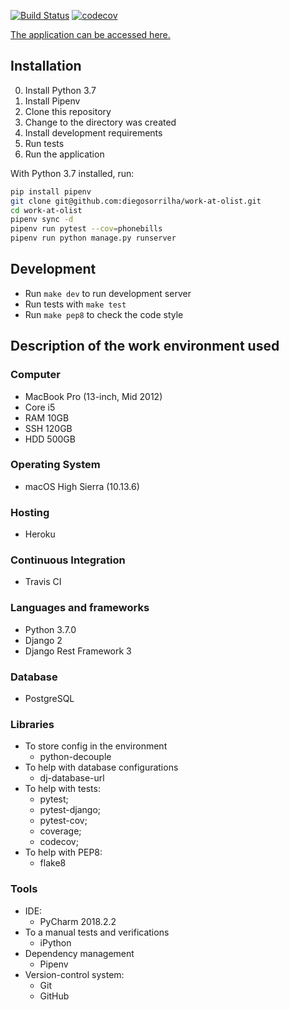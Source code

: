 [![Build Status](https://travis-ci.org/diegosorrilha/work-at-olist.svg?branch=master)](https://travis-ci.org/diegosorrilha/work-at-olist)
[![codecov](https://codecov.io/gh/diegosorrilha/work-at-olist/branch/master/graph/badge.svg)](https://codecov.io/gh/diegosorrilha/work-at-olist)

[The application can be accessed here.
](https://olist-diego.herokuapp.com/)

## Installation
0. Install Python 3.7
1. Install Pipenv
2. Clone this repository
3. Change to the directory was created
4. Install development requirements
5. Run tests
6. Run the application

With Python 3.7 installed, run:
```bash
pip install pipenv
git clone git@github.com:diegosorrilha/work-at-olist.git
cd work-at-olist
pipenv sync -d
pipenv run pytest --cov=phonebills
pipenv run python manage.py runserver
```

## Development
- Run `make dev` to run development server
- Run tests with `make test`
- Run `make pep8` to check the code style


## Description of the work environment used

### Computer
* MacBook Pro (13-inch, Mid 2012)
* Core i5
* RAM 10GB
* SSH 120GB
* HDD 500GB

### Operating System
* macOS High Sierra (10.13.6)

### Hosting
* Heroku

### Continuous Integration
* Travis CI

### Languages and frameworks
* Python 3.7.0
* Django 2
* Django Rest Framework 3

### Database
* PostgreSQL

### Libraries
* To store config in the environment
    - python-decouple
* To help with database configurations 
    - dj-database-url
* To help with tests:
    - pytest;
    - pytest-django; 
    - pytest-cov;
    - coverage;
    - codecov;
* To help with PEP8: 
    - flake8

### Tools
* IDE:
    - PyCharm 2018.2.2
* To a manual tests and verifications
    - iPython
* Dependency management
    - Pipenv
* Version-control system:
    - Git
    - GitHub
